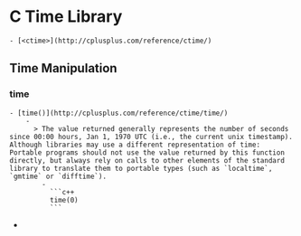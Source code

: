 # C Time Library
	- [<ctime>](http://cplusplus.com/reference/ctime/)
## Time Manipulation
### time
	- [time()](http://cplusplus.com/reference/ctime/time/)
		-
		  > The value returned generally represents the number of seconds since 00:00 hours, Jan 1, 1970 UTC (i.e., the current unix timestamp). Although libraries may use a different representation of time: Portable programs should not use the value returned by this function directly, but always rely on calls to other elements of the standard library to translate them to portable types (such as `localtime`, `gmtime` or `difftime`).
			-
			  ```c++
			  time(0)
			  ```
-